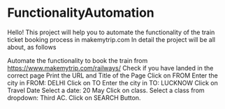 # FunctionalityAutomation
Hello!
This project will help you to automate the functionality of the train ticket booking process in makemytrip.com 
In detail the project will be all about, as follows

Automate the functionality to book the train from https://www.makemytrip.com/railways/
Check if you have landed in the correct page
Print the URL and Title of the Page
Click on FROM
Enter the city in FROM: DELHI
Click on TO
Enter the city in TO: LUCKNOW
Click on Travel Date
Select a date: 20 May
Click on class.
Select a class from dropdown: Third AC.
Click on SEARCH Button.
